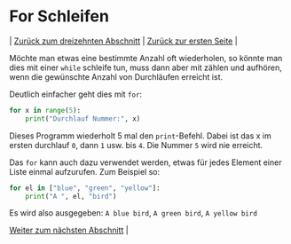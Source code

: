 # For Schleifen

| [Zurück zum dreizehnten Abschnitt](13Listen.md) | [Zurück zur ersten Seite](README.md) |

Möchte man etwas eine bestimmte Anzahl oft wiederholen, so könnte man dies mit einer
`while` schleife tun, muss dann aber mit zählen und aufhören, wenn die gewünschte Anzahl von Durchläufen erreicht ist.

Deutlich einfacher geht dies mit `for`:

```python
for x in range(5):
    print("Durchlauf Nummer:", x)
```

Dieses Programm wiederholt 5 mal den `print`-Befehl. Dabei ist das x im ersten durchlauf `0`, dann `1` usw. bis `4`. Die Nummer `5` wird nie erreicht.

Das `for` kann auch dazu verwendet werden, etwas für jedes Element einer Liste einmal aufzurufen. Zum Beispiel so:

```python
for el in ["blue", "green", "yellow"]:
    print("A ", el, "bird")
```

Es wird also ausgegeben: `A blue bird`, `A green bird`, `A yellow bird`


[Weiter zum nächsten Abschnitt](nope.md) |